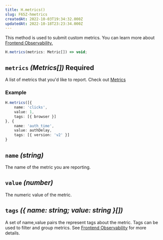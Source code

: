 ```yaml
---
title: H.metrics()
slug: F65Z-hmetrics
createdAt: 2022-10-03T19:34:32.000Z
updatedAt: 2022-10-18T23:23:34.000Z
---
```


This method is used to submit custom metrics. You can learn more about [Frontend Observability.](/product-features/frontend-observability)

```typescript
H.metrics(metrics: Metric[]) => void;
```

## `metrics` _(Metrics\[])_ Required

A list of metrics that you'd like to report. Check out [Metrics](/api/client/h-metrics)

### Example

```typescript
H.metrics([{
	name: 'clicks',
	value: 1,
	tags: [{ browser }]
}, {
	name: 'auth_time',
	value: authDelay,
	tags: [{ version: 'v2' }]
}
```

## `name` _(string)_

The name of the metric you are reporting.

## `value` _(number)_

The numeric value of the metric.

## `tags` _({ name: string; value: string }\[])_

A set of name,value pairs the represent tags about the metric. Tags can be used to filter and group metrics. See [Frontend Observability](/product-features/frontend-observability) for more details.

